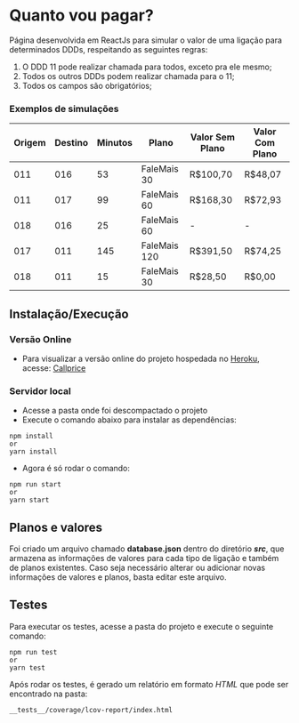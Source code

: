 # Quanto vou pagar?

Página desenvolvida em ReactJs para simular o valor de uma ligação para determinados DDDs, respeitando as seguintes regras:

1. O DDD 11 pode realizar chamada para todos, exceto pra ele mesmo;
2. Todos os outros DDDs podem realizar chamada para o 11;
3. Todos os campos são obrigatórios;

### Exemplos de simulações

| Origem | Destino | Minutos | Plano        | Valor Sem Plano | Valor Com Plano |
| ------ | ------- | ------- | ------------ | --------------- | --------------- |
| 011    | 016     | 53      | FaleMais 30  | R\$100,70       | R\$48,07        |
| 011    | 017     | 99      | FaleMais 60  | R\$168,30       | R\$72,93        |
| 018    | 016     | 25      | FaleMais 60  | -               | -               |
| 017    | 011     | 145     | FaleMais 120 | R\$391,50       | R\$74,25        |
| 018    | 011     | 15      | FaleMais 30  | R\$28,50        | R\$0,00         |

## Instalação/Execução

### Versão Online

- Para visualizar a versão online do projeto hospedada no [Heroku](https://heroku.com), acesse: [Callprice](https://callprice.herokuapp.com/)

### Servidor local

- Acesse a pasta onde foi descompactado o projeto
- Execute o comando abaixo para instalar as dependências:

```
npm install
or
yarn install
```

- Agora é só rodar o comando:

```
npm run start
or
yarn start
```

## Planos e valores

Foi criado um arquivo chamado **database.json** dentro do diretório **_src_**, que armazena as informações de valores para cada tipo de ligação e também de planos existentes.
Caso seja necessário alterar ou adicionar novas informações de valores e planos, basta editar este arquivo.

## Testes

Para executar os testes, acesse a pasta do projeto e execute o seguinte comando:

```
npm run test
or
yarn test
```

Após rodar os testes, é gerado um relatório em formato _HTML_ que pode ser encontrado na pasta:

```
__tests__/coverage/lcov-report/index.html
```
